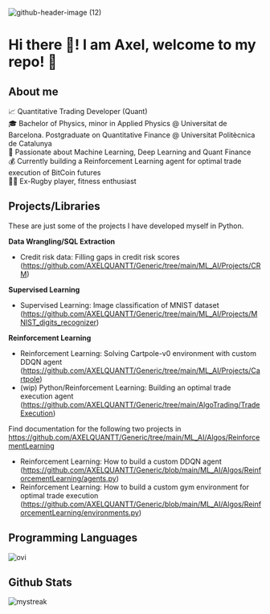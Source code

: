 ![github-header-image (12)](https://github.com/user-attachments/assets/624f5e4c-730b-4c3c-867f-39435ec9fe44)

# Hi there 👋! I am Axel, welcome to my repo! 🚀

## About me
📈 Quantitative Trading Developer (Quant)  
🎓 Bachelor of Physics, minor in Applied Physics @ Universitat de Barcelona. Postgraduate on Quantitative Finance @ Universitat Politècnica de Catalunya  
🌱 Passionate about Machine Learning, Deep Learning and Quant Finance  
💰 Currently building a Reinforcement Learning agent for optimal trade execution of BitCoin futures  
🏋️‍♂️ Ex-Rugby player, fitness enthusiast  

## Projects/Libraries
These are just some of the projects I have developed myself in Python.

**Data Wrangling/SQL Extraction**
- Credit risk data: Filling gaps in credit risk scores (https://github.com/AXELQUANTT/Generic/tree/main/ML_AI/Projects/CRM)  

**Supervised Learning**  
- Supervised Learning: Image classification of MNIST dataset (https://github.com/AXELQUANTT/Generic/tree/main/ML_AI/Projects/MNIST_digits_recognizer)

**Reinforcement Learning**  
- Reinforcement Learning: Solving Cartpole-v0 environment with custom DDQN agent (https://github.com/AXELQUANTT/Generic/tree/main/ML_AI/Projects/Cartpole)  
- (wip) Python/Reinforcement Learning: Building an optimal trade execution agent  (https://github.com/AXELQUANTT/Generic/tree/main/AlgoTrading/TradeExecution)

Find documentation for the following two projects in https://github.com/AXELQUANTT/Generic/tree/main/ML_AI/Algos/ReinforcementLearning 
- Reinforcement Learning: How to build a custom DDQN agent  (https://github.com/AXELQUANTT/Generic/blob/main/ML_AI/Algos/ReinforcementLearning/agents.py)  
- Reinforcement Learning: How to build a custom gym environment for optimal trade execution  (https://github.com/AXELQUANTT/Generic/blob/main/ML_AI/Algos/ReinforcementLearning/environments.py)

## Programming Languages
<img src="https://github-readme-stats.vercel.app/api/top-langs?username=AXELQUANTT&show_icons=true&locale=en&layout=compact&theme=chartreuse-dark" alt="ovi" />

## Github Stats
<img src="https://github-readme-streak-stats.herokuapp.com/?user=AXELQUANTT&theme=tokyonight" alt="mystreak"/>
